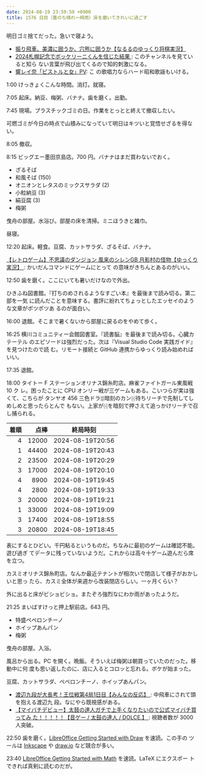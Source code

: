```yaml
---
date: 2024-08-19 23:59:59 +0900
title: 1576 日目（曇のち晴れ一時雨）床を磨いてきれいに過ごす
---
```


明日ゴミ捨てだった。急いで寝よう。

* [振り飛車、美濃に囲うか、穴熊に囲うか【なるるのゆっくり将棋実況】
  ](https://www.youtube.com/watch?v=hNRbqyRCNeE)
* [2024札幌記念でボッケリーニくんを信じた結果
  ](https://www.youtube.com/watch?v=QE22wuJy8f4): このチャンネルを見ていると知ら
  ない言葉が飛び出てくるので知的刺激になる。
* [響レイ奈「ピストルと女」PV](https://www.youtube.com/watch?v=GdQwQCZkzRw): こ
  の歌唱力ならハード昭和歌謡もいける。

1:00 けっきょくこんな時間。消灯。就寝。

7:05 起床。納豆、梅粥、バナナ。歯を磨く。出勤。

7:45 現場。プラスチックゴミの日。作業をとっとと終えて撤収したい。

可燃ゴミが今日の時点で山積みになっていて明日はキツいと覚悟せざるを得ない。

8:05 撤収。

8:15 ビッグエー墨田京島店。700 円。バナナはまだ買わないでおく。

* ざるそば
* 和風そば (150)
* オニオンとレタスのミックスサラダ (2)
* 小粒納豆 (3)
* 絹豆腐 (3)
* 梅粥

曳舟の部屋。水浴び。部屋の床を清掃。ミニほうきと雑巾。

昼寝。

12:20 起床。軽食。豆腐、カットサラダ、ざるそば、バナナ。

[【レトロゲーム】不思議のダンジョン 風来のシレンGB 月影村の怪物【ゆっくり実況】
](https://www.youtube.com/watch?v=h6EQ2eDzGj0): かいだんコマンドにゲームにとって
の意味がきちんとあるのがいい。

12:50 歯を磨く。ここにいても暑いだけなので外出。

ひきふね図書館。『打ちのめされるようなすごい本』を最後まで読み切る。第二部を一気
に読んだことを意味する。書評に紛れてちょっとしたエッセイのような文章がポツポツあ
るのが面白い。

16:00 退館。そこまで暑くないから部屋に戻るのをやめて歩く。

16:25 横川コミュニティー会館図書室。『読書脳』を最後まで読み切る。心臓カテーテル
のエピソードは強烈だった。次は『Visual Studio Code 実践ガイド』を見つけたので読
む。リモート接続と GitHub 連携からゆっくり読み始めればいい。

17:35 退館。

18:00 タイトー F ステーションオリナス錦糸町店。麻雀ファイトガール東風戦 10 ク
レ。困ったことに CPU オンリー戦が三ゲームもある。こいつらが実は強くて、こちらが
タンヤオ 456 三色ドラ🀗暗刻のカン🀔待ちリーチで先制してしめしめと思ったらとんで
もない。上家が🀔を暗刻で押さえて追っかけリーチで召し捕られる。

| 着順 | 点棒 | 終局時刻 |
|-----:|-----:|----------|
| 4 | 12000 | 2024-08-19T20:56 |
| 1 | 44400 | 2024-08-19T20:43 |
| 2 | 23500 | 2024-08-19T20:29 |
| 3 | 17000 | 2024-08-19T20:10 |
| 4 | 8900 | 2024-08-19T19:45 |
| 4 | 2800 | 2024-08-19T19:33 |
| 3 | 20000 | 2024-08-19T19:21 |
| 1 | 33000 | 2024-08-19T19:09 |
| 3 | 17400 | 2024-08-19T18:55 |
| 3 | 20800 | 2024-08-19T18:45 |

表にするとひどい。千円粘るというものだ。ちなみに最初のゲームは確認不能。遊び過ぎ
てデータに残っていないようだ。これからは高々十ゲーム遊んだら席を立つ。

カスミオリナス錦糸町店。なんか最近テナントが相次いで閉店して様子がおかしいと思っ
たら、カスミ全体が来週から改装閉店らしい。一ヶ月くらい？

外に出ると床がビショビショ。またぞろ強烈なにわか雨があったようだ。

21:25 まいばすけっと押上駅前店。643 円。

* 特盛ペペロンチーノ
* ホイップあんパン
* 梅粥

曳舟の部屋。入浴。

風呂から出る。PC を開く。晩飯。そういえば梅粥は朝買っていたのだった。移動中に何
度も思い返したのに、店に入るとコロッと忘れる。ボケが始まった。

豆腐、カットサラダ、ペペロンチーノ、ホイップあんパン。

* [渡辺九段が大長考！王位戦第4局1日目【みんなの反応】
  ](https://www.youtube.com/watch?v=0pOW3ZbshSM): 中飛車にされて頭を抱える渡辺九
  段。なにやら既視感がある。
* [【マイバチデビュー】太鼓の達人ガチで上手くなりたいので公式マイバチ買ってみ
  た！！！！！【音ゲー / 太鼓の達人 / DOLCE.】
  ](https://www.youtube.com/watch?v=GsJYXps0058): 視聴者数が 3000 人突破。

22:50 歯を磨く。[LibreOffice Getting Started with Draw][GS7407] を速読。この手の
ツールは [Inkscape] や [draw.io] など競合が多い。

23:40 [LibreOffice Getting Started with Math][GS7409] を速読。LaTeX にエクスポー
トできれば真剣に読むのだが。

[GS7407]: https://wiki.documentfoundation.org/images/2/28/GS7407-GettingStartedWithDraw.pdf
[GS7409]: https://wiki.documentfoundation.org/images/9/90/GS7409-GettingStartedWithMath.pdf
[Inkscape]: (https://inkscape.org/)
[draw.io]: https://www.drawio.com/
